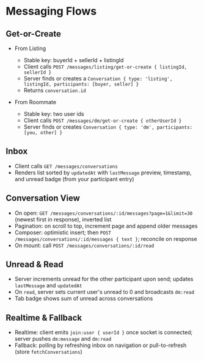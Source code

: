 # Messaging Flows

## Get-or-Create

- From Listing
  - Stable key: buyerId + sellerId + listingId
  - Client calls `POST /messages/listing/get-or-create { listingId, sellerId }`
  - Server finds or creates a `Conversation { type: 'listing', listingId, participants: [buyer, seller] }`
  - Returns `conversation.id`

- From Roommate
  - Stable key: two user ids
  - Client calls `POST /messages/dm/get-or-create { otherUserId }`
  - Server finds or creates `Conversation { type: 'dm', participants: [you, other] }`

## Inbox

- Client calls `GET /messages/conversations`
- Renders list sorted by `updatedAt` with `lastMessage` preview, timestamp, and unread badge (from your participant entry)

## Conversation View

- On open: `GET /messages/conversations/:id/messages?page=1&limit=30` (newest first in response), inverted list
- Pagination: on scroll to top, increment page and append older messages
- Composer: optimistic insert; then `POST /messages/conversations/:id/messages { text }`; reconcile on response
- On mount: call `POST /messages/conversations/:id/read`

## Unread & Read

- Server increments unread for the other participant upon send; updates `lastMessage` and `updatedAt`
- On `read`, server sets current user's unread to 0 and broadcasts `dm:read`
- Tab badge shows sum of unread across conversations

## Realtime & Fallback

- Realtime: client emits `join:user { userId }` once socket is connected; server pushes `dm:message` and `dm:read`
- Fallback: polling by refreshing inbox on navigation or pull-to-refresh (store `fetchConversations`) 